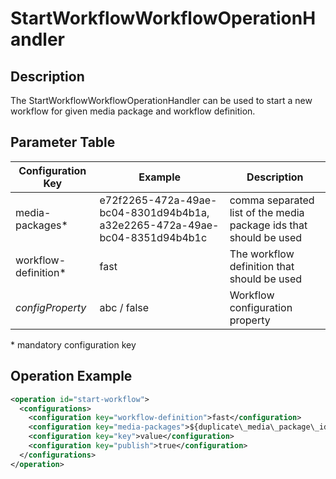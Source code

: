 # StartWorkflowWorkflowOperationHandler

## Description

The StartWorkflowWorkflowOperationHandler can be used to start a new workflow for given media package and workflow definition.

## Parameter Table

|Configuration Key         |Example                              |Description                                     |
|--------------------------|-------------------------------------|------------------------------------------------|
|media-packages\*          |e72f2265-472a-49ae-bc04-8301d94b4b1a, a32e2265-472a-49ae-bc04-8351d94b4b1c |comma separated list of the media package ids that should be used |
|workflow-definition\*     |fast                                 |The workflow definition that should be used     |
|*configProperty*          |abc / false                          |Workflow configuration property                 |

\* mandatory configuration key

## Operation Example

```xml
<operation id="start-workflow">
  <configurations>
    <configuration key="workflow-definition">fast</configuration>
    <configuration key="media-packages">${duplicate\_media\_package\_ids}</configuration>
    <configuration key="key">value</configuration>
    <configuration key="publish">true</configuration>
  </configurations>
</operation>
```
